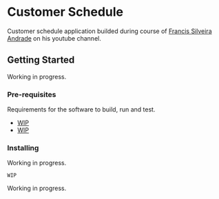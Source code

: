 # Customer Schedule

Customer schedule application builded during course of [Francis Silveira Andrade](https://github.com/fsandrade) on his youtube channel.

## Getting Started

Working in progress.

### Pre-requisites

Requirements for the software to build, run and test. 
- [WIP](https://www.example.com)
- [WIP](https://www.example.com)

### Installing

Working in progress.

    WIP
    
Working in progress.

